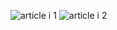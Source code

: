 ![article i 1](https://github.com/mondalsudipta/LeetCode-Practice-Solutions/assets/69045975/303adb17-7fc1-4ddf-8e02-759a658b5e55)
![article i 2](https://github.com/mondalsudipta/LeetCode-Practice-Solutions/assets/69045975/c87bec1a-c195-4d13-99aa-5b90b2551197)
